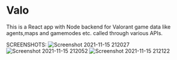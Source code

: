 # Valo

This is a React app with Node backend for Valorant game data like agents,maps and gamemodes etc. called through various APIs.

SCREENSHOTS:
![Screenshot 2021-11-15 212027](https://user-images.githubusercontent.com/76236385/141812511-7870cd57-1546-4284-8309-7e3dc20299d6.jpg)
![Screenshot 2021-11-15 212052](https://user-images.githubusercontent.com/76236385/141812523-4f09cb76-6657-4fc6-9793-0724f0932e58.jpg)
![Screenshot 2021-11-15 212122](https://user-images.githubusercontent.com/76236385/141812564-271c9c97-db31-4d44-ac84-2e28bd51e9be.jpg)
